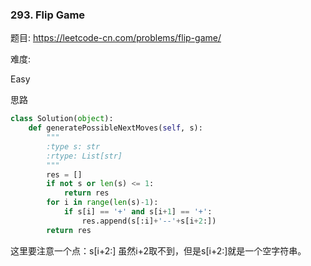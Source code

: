 ### 293. Flip Game

题目:
<https://leetcode-cn.com/problems/flip-game/>


难度:

Easy


思路




```python
class Solution(object):
    def generatePossibleNextMoves(self, s):
        """
        :type s: str
        :rtype: List[str]
        """
        res = []
        if not s or len(s) <= 1:
            return res
        for i in range(len(s)-1):
            if s[i] == '+' and s[i+1] == '+':
                res.append(s[:i]+'--'+s[i+2:])
        return res
```

这里要注意一个点：s[i+2:] 虽然i+2取不到，但是s[i+2:]就是一个空字符串。

